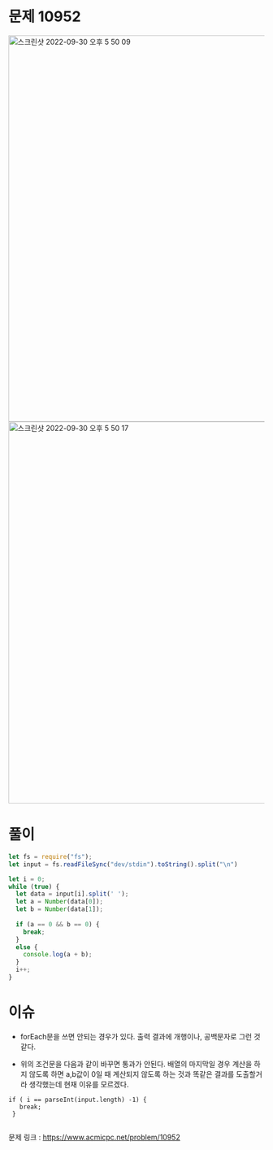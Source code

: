 # 문제 10952

<img width="760" alt="스크린샷 2022-09-30 오후 5 50 09" src="https://user-images.githubusercontent.com/103481518/193231895-c0a6561e-ae2e-431e-9326-0ba9bfaa0218.png">

<img width="751" alt="스크린샷 2022-09-30 오후 5 50 17" src="https://user-images.githubusercontent.com/103481518/193231909-fb22fa65-a3ca-4238-b7e2-d979e1f48888.png">


# 풀이

```javascript
let fs = require("fs");
let input = fs.readFileSync("dev/stdin").toString().split("\n")

let i = 0;
while (true) {
  let data = input[i].split(' ');
  let a = Number(data[0]);
  let b = Number(data[1]);
  
  if (a == 0 && b == 0) {
    break;
  }
  else {
    console.log(a + b);
  }
  i++;
}
```

# 이슈

- forEach문을 쓰면 안되는 경우가 있다. 출력 결과에 개행이나, 공백문자로 그런 것 같다.

- 위의 조건문을 다음과 같이 바꾸면 통과가 안된다. 배열의 마지막일 경우 계산을 하지 않도록 하면 a,b값이 0일 때 계산되지 않도록 하는 것과 똑같은 결과를 도출할거라 생각했는데 현재 이유를 모르겠다.

 ```  
if ( i == parseInt(input.length) -1) {
    break;
  }
  
```





문제 링크 : https://www.acmicpc.net/problem/10952
